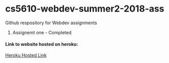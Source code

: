 # cs5610-webdev-summer2-2018-ass
Github respository for Webdev assignments
1. Assignemt one - Completed


#### Link to website hosted on heroku:
[Heroku Hosted Link](https://gentle-brook-41354.herokuapp.com)

